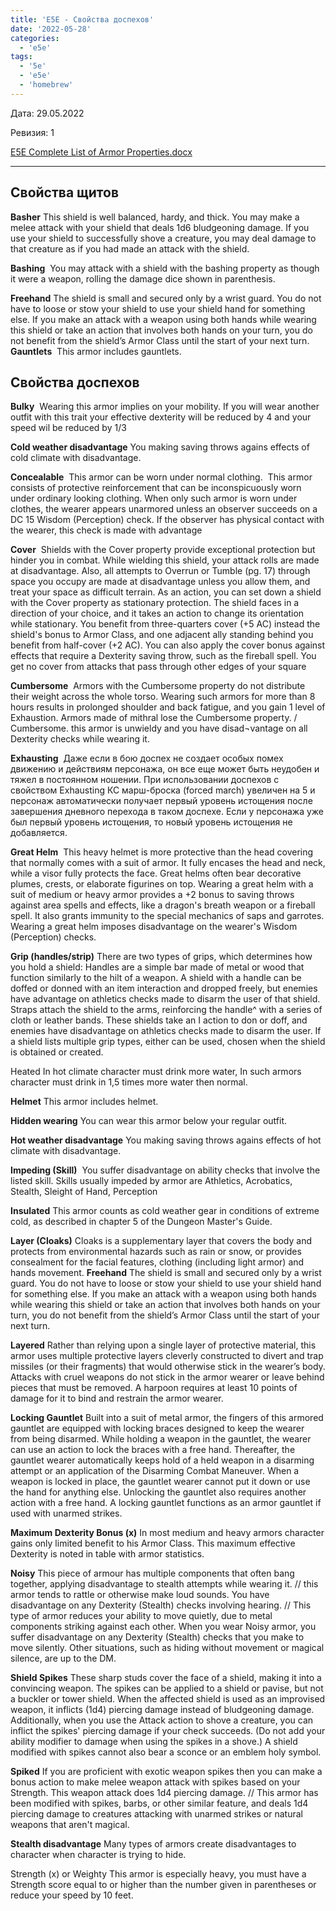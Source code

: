```yaml
---
title: 'E5E - Свойства доспехов'
date: '2022-05-28'
categories:
  - 'e5e'
tags:
  - '5e'
  - 'e5e'
  - 'homebrew'
---
```


Дата: 29.05.2022

Ревизия: 1

[E5E Complete List of Armor Properties.docx](https://1drv.ms/w/s!Atcrhwwo1lBA19hprZa5W17l-DdMCg?e=95UCid)

---

## Свойства щитов

**Basher** This shield is well balanced, hardy, and thick. You may make a melee attack with your shield that deals 1d6 bludgeoning damage. If you use your shield to successfully shove a creature, you may deal damage to that creature as if you had made an attack with the shield.

**Bashing**  You may attack with a shield with the bashing property as though it were a weapon, rolling the damage dice shown in parenthesis.

**Freehand** The shield is small and secured only by a wrist guard. You do not have to loose or stow your shield to use your shield hand for something else. If you make an attack with a weapon using both hands while wearing this shield or take an action that involves both hands on your turn, you do not benefit from the shield’s Armor Class until the start of your next turn. **Gauntlets**  This armor includes gauntlets.

## Свойства доспехов

**Bulky**  Wearing this armor implies on your mobility. If you will wear another outfit with this trait your effective dexterity will be reduced by 4 and your speed wil be reduced by 1/3

**Cold weather disadvantage** You making saving throws agains effects of cold climate with disadvantage.

**Concealable**  This armor can be worn under normal clothing.  This armor consists of protective reinforcement that can be inconspicuously worn under ordinary looking clothing. When only such armor is worn under clothes, the wearer appears unarmored unless an observer succeeds on a DC 15 Wisdom (Perception) check. If the observer has physical contact with the wearer, this check is made with advantage

**Cover**  Shields with the Cover property provide exceptional protection but hinder you in combat. While wielding this shield, your attack rolls are made at disadvantage. Also, all attempts to Overrun or Tumble (pg. 17) through space you occupy are made at disadvantage unless you allow them, and treat your space as difficult terrain. As an action, you can set down a shield with the Cover property as stationary protection. The shield faces in a direction of your choice, and it takes an action to change its orientation while stationary. You benefit from three-quarters cover (+5 AC) instead the shield's bonus to Armor Class, and one adjacent ally standing behind you benefit from half-cover (+2 AC). You can also apply the cover bonus against effects that require a Dexterity saving throw, such as the fireball spell. You get no cover from attacks that pass through other edges of your square

**Cumbersome**  Armors with the Cumbersome property do not distribute their weight across the whole torso. Wearing such armors for more than 8 hours results in prolonged shoulder and back fatigue, and you gain 1 level of Exhaustion. Armors made of mithral lose the Cumbersome property. / Cumbersome. this armor is unwieldy and you have disad¬vantage on all Dexterity checks while wearing it.

**Exhausting**  Даже если в бою доспех не создает особых помех движению и действиям персонажа, он все еще может быть неудобен и тяжел в постоянном ношении. При использовании доспехов с свойством Exhausting КС марш-броска (forced march) увеличен на 5 и персонаж автоматически получает первый уровень истощения после завершения дневного перехода в таком доспехе. Если у персонажа уже был первый уровень истощения, то новый уровень истощения не добавляется.

**Great Helm**  This heavy helmet is more protective than the head covering that normally comes with a suit of armor. It fully encases the head and neck, while a visor fully protects the face. Great helms often bear decorative plumes, crests, or elaborate figurines on top. Wearing a great helm with a suit of medium or heavy armor provides a +2 bonus to saving throws against area spells and effects, like a dragon's breath weapon or a fireball spell. It also grants immunity to the special mechanics of saps and garrotes. Wearing a great helm imposes disadvantage on the wearer's Wisdom (Perception) checks.

**Grip (handles/strip)** There are two types of grips, which determines how you hold a shield: Handles are a simple bar made of metal or wood that function similarly to the hilt of a weapon. A shield with a handle can be doffed or donned with an item interaction and dropped freely, but enemies have advantage on athletics checks made to disarm the user of that shield. Straps attach the shield to the arms, reinforcing the handle^ with a series of cloth or leather bands. These shields take an I action to don or doff, and enemies have disadvantage on athletics checks made to disarm the user. If a shield lists multiple grip types, either can be used, chosen when the shield is obtained or created.

Heated In hot climate character must drink more water, In such armors character must drink in 1,5 times more water then normal.

**Helmet** This armor includes helmet.

**Hidden wearing** You can wear this armor below your regular outfit.

**Hot weather disadvantage** You making saving throws agains effects of hot climate with disadvantage.

**Impeding (Skill)**  You suffer disadvantage on ability checks that involve the listed skill. Skills usually impeded by armor are Athletics, Acrobatics, Stealth, Sleight of Hand, Perception

**Insulated** This armor counts as cold weather gear in conditions of extreme cold, as described in chapter 5 of the Dungeon Master's Guide.

**Layer (Cloaks)** Cloaks is a supplementary layer that covers the body and protects from environmental hazards such as rain or snow, or provides consealment for the facial features, clothing (including light armor) and hands movement. **Freehand** The shield is small and secured only by a wrist guard. You do not have to loose or stow your shield to use your shield hand for something else. If you make an attack with a weapon using both hands while wearing this shield or take an action that involves both hands on your turn, you do not benefit from the shield’s Armor Class until the start of your next turn.

**Layered** Rather than relying upon a single layer of protective material, this armor uses multiple protective layers cleverly constructed to divert and trap missiles (or their fragments) that would otherwise stick in the wearer’s body. Attacks with cruel weapons do not stick in the armor wearer or leave behind pieces that must be removed. A harpoon requires at least 10 points of damage for it to bind and restrain the armor wearer.

**Locking Gauntlet** Built into a suit of metal armor, the fingers of this armored gauntlet are equipped with locking braces designed to keep the wearer from being disarmed. While holding a weapon in the gauntlet, the wearer can use an action to lock the braces with a free hand. Thereafter, the gauntlet wearer automatically keeps hold of a held weapon in a disarming attempt or an application of the Disarming Combat Maneuver. When a weapon is locked in place, the gauntlet wearer cannot put it down or use the hand for anything else. Unlocking the gauntlet also requires another action with a free hand. A locking gauntlet functions as an armor gauntlet if used with unarmed strikes.

**Maximum Dexterity Bonus (x)** In most medium and heavy armors character gains only limited benefit to his Armor Class. This maximum effective Dexterity is noted in table with armor statistics.

**Noisy** This piece of armour has multiple components that often bang together, applying disadvantage to stealth attempts while wearing it. // this armor tends to rattle or otherwise make loud sounds. You have disadvantage on any Dexterity (Stealth) checks involving hearing. // This type of armor reduces your ability to move quietly, due to metal components striking against each other. When you wear Noisy armor, you suffer disadvantage on any Dexterity (Stealth) checks that you make to move silently. Other situations, such as hiding without movement or magical silence, are up to the DM.

**Shield Spikes** These sharp studs cover the face of a shield, making it into a convincing weapon. The spikes can be applied to a shield or pavise, but not a buckler or tower shield. When the affected shield is used as an improvised weapon, it inflicts (1d4) piercing damage instead of bludgeoning damage. Additionally, when you use the Attack action to shove a creature, you can inflict the spikes' piercing damage if your check succeeds. (Do not add your ability modifier to damage when using the spikes in a shove.) A shield modified with spikes cannot also bear a sconce or an emblem holy symbol.

**Spiked** If you are proficient with exotic weapon spikes then you can make a bonus action to make melee weapon attack with spikes based on your Strength. This weapon attack does 1d4 piercing damage. // This armor has been modified with spikes, barbs, or other similar feature, and deals 1d4 piercing damage to creatures attacking with unarmed strikes or natural weapons that aren't magical.

**Stealth disadvantage** Many types of armors create disadvantages to character when character is trying to hide.

Strength (x) or Weighty This armor is especially heavy, you must have a Strength score equal to or higher than the number given in parentheses or reduce your speed by 10 feet.
